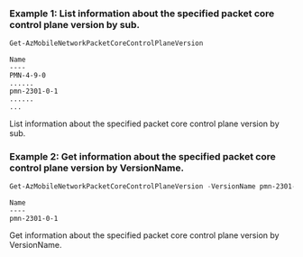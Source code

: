 ### Example 1: List information about the specified packet core control plane version by sub.
```powershell
Get-AzMobileNetworkPacketCoreControlPlaneVersion
```

```output
Name
----
PMN-4-9-0
......
pmn-2301-0-1
......
...
```

List information about the specified packet core control plane version by sub.

### Example 2: Get information about the specified packet core control plane version by VersionName.
```powershell
Get-AzMobileNetworkPacketCoreControlPlaneVersion -VersionName pmn-2301-0-1
```

```output
Name
----
pmn-2301-0-1
```

Get information about the specified packet core control plane version by VersionName.